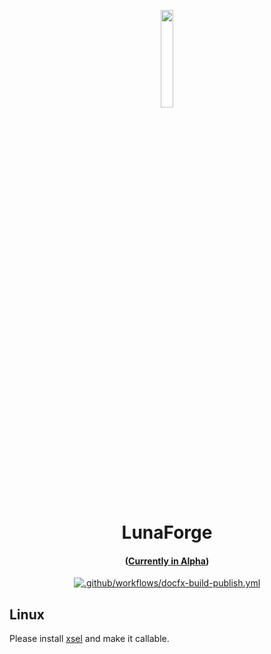 <p align="center" width="50%">
    <img width="20%" src="https://raw.githubusercontent.com/RulHolos/LunaForge/main/LunaForge/Images/Icon.png">
</p><h1 align="center">LunaForge</h1>
<h4 align="center">

([Currently in Alpha](https://github.com/RulHolos/LunaForge/releases))

</h4>

<div align="center">
    
[![.github/workflows/docfx-build-publish.yml](https://github.com/RulHolos/LunaForge/actions/workflows/docfx-build-publish.yml/badge.svg)](https://github.com/AtaeKurri/LunaForge/actions/workflows/docfx-build-publish.yml)

</div>

## Linux

Please install [xsel](https://github.com/kfish/xsel) and make it callable.